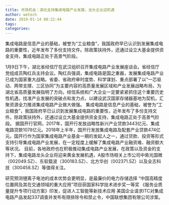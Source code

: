 ```yaml
---
title: 市场机会｜湖北支持集成电路产业发展，龙头企业迎机遇
author: wetech
date: 2019-01-14 08:22:44
tags: 
categories: 
---
```

集成电路是信息产业的基础，被誉为“工业粮食”，我国政府早已认识到发展集成电路的重要性，近年发布了多份支持文件。除政策扶持外，还通过设立大基金提供资金支持，集成电路正处于高景气阶段。
<!-- more -->
1月9日下午，湖北省经信厅在武汉组织召开集成电路产业发展座谈会。省经信厅党组成员陶红兵主持会议。陶红兵强调，集成电路是国之重器，发展集成电路产业已成为国家重大战略。省委、省政府审时度势、科学谋划、重点部署了以“一芯驱动、两带支撑、三区协同”为主要内容的高质量发展区域和产业发展战略布局，为湖北省高质量发展指明了方向，经信系统和广大企业一定要紧紧抓住这个重要历史性机遇，找准产业发展的突破点和发力点，以建设武汉国家存储器基地为契机，汇聚资源全力推进集成电路产业做大做强。
集成电路是信息产业的基础，被誉为“工业粮食”，我国政府早已认识到发展集成电路的重要性，近年发布了多份支持文件。除政策扶持外，还通过设立大基金提供资金支持，集成电路正处于高景气阶段。
据国开行官网，2017年，国开行发放战略性新兴产业贷款3443亿元、集成电路贷款1078亿元。2018年上半年，国开行发放集成电路及配套产业贷款474亿元。国开行作为国家集成电路产业基金一期的发起人之一，通过贷款、投资等形式支持引导集成电路产业发展，在一定程度上缓解了集成电路产业融资难、融资额大等状况。
目前，各地政府也在积极推动集成电路产业发展，在政策以及资金的支持下，集成电路龙头企业将迎来黄金发展机遇，A股市场相关上市公司中紫光国微（002049.SZ）、东软载波（300183.SZ）、北方华创（002371.SZ）以及全志科技（300458.SZ）等值得关注。
 
 
研究预测锂离子电池的成本优势会更明显，是最廉价的电力存储选择
“中国高精度位置网及其在交通领域的重大应用”项目获国家科学技术进步奖一等奖
《服务业质量提升专项行动方案》印发，促进人工智能等新技术应用
美国企业请求ITC对集成电路产品发起337调查并发布有限排除令和禁止令，中国联想集团有限公司涉案。
